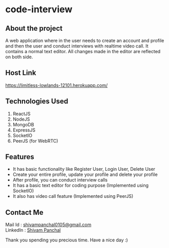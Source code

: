 # code-interview

## About the project
A web application where in the user needs to create an account and profile and then the user and conduct interviews with realtime video call. It contains a normal text editor. All changes made in the editor are reflected on both side.

## Host Link 
https://limitless-lowlands-12101.herokuapp.com/

## Technologies Used 
1. ReactJS
2. NodeJS
3. MongoDB
4. ExpressJS
5. SocketIO
6. PeerJS (for WebRTC)

## Features
- It has basic functionality like Register User, Login User, Delete User
- Create your entire profile, update your profile and delete your profile
- After profile, you can conduct interview calls
- It has a basic text editor for coding purpose (Implemented using SocketIO)
- It also has video call feature (Implemented using PeerJS) 

## Contact Me
Mail Id : shivampanchal0105@gmail.com
<br />
LinkedIn : [Shivam Panchal](https://www.linkedin.com/in/shivam-panchal-3947391b0/)

Thank you spending you precious time. Have a nice day :)

